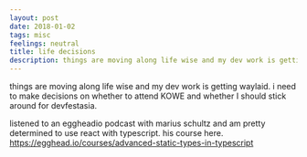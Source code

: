 ```yaml
---
layout: post
date: 2018-01-02
tags: misc
feelings: neutral
title: life decisions
description: things are moving along life wise and my dev work is getting waylaid.
---
```


things are moving along life wise and my dev work is getting waylaid. i need to make decisions on whether to attend KOWE and whether I should stick around for devfestasia.

listened to an eggheadio podcast with marius schultz and am pretty determined to use react with typescript. his course here. <https://egghead.io/courses/advanced-static-types-in-typescript>
